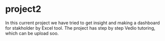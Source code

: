 # project2
In this current project we have tried to get insight and making a dashboard for stakholder by Excel tool. The project has step by step Vedio tutoring, which can be upload soo.
